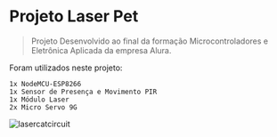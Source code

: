 # Projeto Laser Pet


>Projeto Desenvolvido ao final da formação Microcontroladores e Eletrônica Aplicada da empresa Alura.


Foram utilizados neste projeto:


```
1x NodeMCU-ESP8266
1x Sensor de Presença e Movimento PIR
1x Módulo Laser
2x Micro Servo 9G
```


![lasercatcircuit](https://user-images.githubusercontent.com/101157817/219261947-e2947fa0-8099-4af1-b2c9-d88fcf30d6a6.png)
